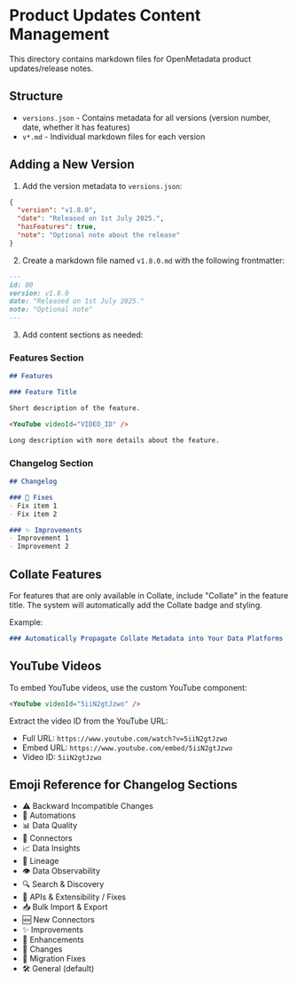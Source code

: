 # Product Updates Content Management

This directory contains markdown files for OpenMetadata product updates/release notes.

## Structure

- `versions.json` - Contains metadata for all versions (version number, date, whether it has features)
- `v*.md` - Individual markdown files for each version

## Adding a New Version

1. Add the version metadata to `versions.json`:
```json
{
  "version": "v1.8.0",
  "date": "Released on 1st July 2025.",
  "hasFeatures": true,
  "note": "Optional note about the release"
}
```

2. Create a markdown file named `v1.8.0.md` with the following frontmatter:
```markdown
---
id: 80
version: v1.8.0
date: "Released on 1st July 2025."
note: "Optional note"
---
```

3. Add content sections as needed:

### Features Section
```markdown
## Features

### Feature Title

Short description of the feature.

<YouTube videoId="VIDEO_ID" />

Long description with more details about the feature.
```

### Changelog Section
```markdown
## Changelog

### 🔧 Fixes
- Fix item 1
- Fix item 2

### ✨ Improvements
- Improvement 1
- Improvement 2
```

## Collate Features

For features that are only available in Collate, include "Collate" in the feature title. The system will automatically add the Collate badge and styling.

Example:
```markdown
### Automatically Propagate Collate Metadata into Your Data Platforms
```

## YouTube Videos

To embed YouTube videos, use the custom YouTube component:
```markdown
<YouTube videoId="5iiN2gtJzwo" />
```

Extract the video ID from the YouTube URL:
- Full URL: `https://www.youtube.com/watch?v=5iiN2gtJzwo`
- Embed URL: `https://www.youtube.com/embed/5iiN2gtJzwo`
- Video ID: `5iiN2gtJzwo`

## Emoji Reference for Changelog Sections

- ⚠️ Backward Incompatible Changes
- 🤖 Automations
- 📊 Data Quality
- 🔌 Connectors
- 📈 Data Insights
- 🔗 Lineage
- 👁️ Data Observability
- 🔍 Search & Discovery
- 🔧 APIs & Extensibility / Fixes
- 📥 Bulk Import & Export
- 🆕 New Connectors
- ✨ Improvements
- 🚀 Enhancements
- 📝 Changes
- 🔄 Migration Fixes
- 🛠️ General (default)